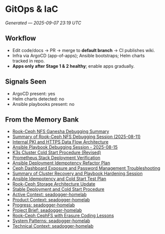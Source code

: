 # GitOps & IaC
*Generated — 2025-09-07 23:19 UTC*

## Workflow
- Edit code/docs → PR → merge to **default branch** → CI publishes wiki.
- Infra via ArgoCD (app-of-apps); Ansible bootstraps; Helm charts tracked in repo.
- **Apps only after Stage 1 & 2 healthy**; enable apps gradually.

## Signals Seen
- ArgoCD present: yes
- Helm charts detected: no
- Ansible playbooks present: no


## From the Memory Bank

- [Rook-Ceph NFS Ganesha Debugging Summary](memory_bank/2025-08-10-rook-ceph-nfs-debug-summary.md)
- [Summary of Rook-Ceph NFS Debugging Session (2025-08-11)](memory_bank/2025-08-11-rook-ceph-nfs-debug-summary.md)
- [Internal PKI and HTTPS Data Flow Architecture](memory_bank/2025-08-12-internal-pki-and-https-flow.md)
- [Ansible Playbook Debugging Session - 2025-08-15](memory_bank/2025-08-15-ansible-playbook-debugging-session.md)
- [K3s Cluster Cold Start Procedure (Revised)](memory_bank/2025-08-15-k3s-cold-start-procedure.md)
- [Prometheus Stack Deployment Verification](memory_bank/2025-08-15-prometheus-deployment-verification.md)
- [Ansible Deployment Idempotency Refactor Plan](memory_bank/2025-08-16-ansible-idempotency-refactor-plan.md)
- [Ceph Dashboard Exposure and Password Management Troubleshooting](memory_bank/2025-08-16-ceph-dashboard-troubleshooting.md)
- [Summary of Cluster Recovery and Playbook Hardening Session](memory_bank/2025-08-16-cluster-recovery-and-playbook-hardening.md)
- [Ansible Idempotency and Cold Start Test Plan](memory_bank/2025-08-16-cold-start-test-plan.md)
- [Rook-Ceph Storage Architecture Update](memory_bank/2025-08-17-rook-ceph-storage-architecture-update.md)
- [Stable Deployment and Cold Start Procedure](memory_bank/2025-08-17-stable-deployment-and-cold-start-procedure.md)
- [Active Context: seadogger-homelab](memory_bank/activeContext.md)
- [Product Context: seadogger-homelab](memory_bank/productContext.md)
- [Progress: seadogger-homelab](memory_bank/progress.md)
- [Project Brief: seadogger-homelab](memory_bank/projectbrief.md)
- [Rook-Ceph CephFS with Erasure Coding Lessons](memory_bank/rook-ceph-ec-filesystem-lessons.md)
- [System Patterns: seadogger-homelab](memory_bank/systemPatterns.md)
- [Technical Context: seadogger-homelab](memory_bank/techContext.md)
